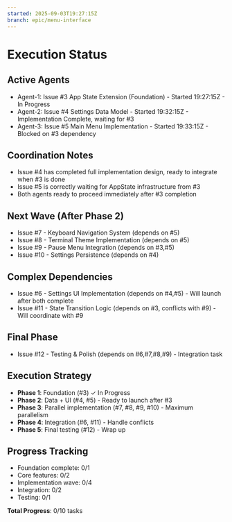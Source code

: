```yaml
---
started: 2025-09-03T19:27:15Z
branch: epic/menu-interface  
---
```


# Execution Status

## Active Agents
- Agent-1: Issue #3 App State Extension (Foundation) - Started 19:27:15Z - In Progress
- Agent-2: Issue #4 Settings Data Model - Started 19:32:15Z - Implementation Complete, waiting for #3
- Agent-3: Issue #5 Main Menu Implementation - Started 19:33:15Z - Blocked on #3 dependency

## Coordination Notes
- Issue #4 has completed full implementation design, ready to integrate when #3 is done
- Issue #5 is correctly waiting for AppState infrastructure from #3
- Both agents ready to proceed immediately after #3 completion

## Next Wave (After Phase 2)
- Issue #7 - Keyboard Navigation System (depends on #5)
- Issue #8 - Terminal Theme Implementation (depends on #5)  
- Issue #9 - Pause Menu Integration (depends on #3,#5)
- Issue #10 - Settings Persistence (depends on #4)

## Complex Dependencies
- Issue #6 - Settings UI Implementation (depends on #4,#5) - Will launch after both complete
- Issue #11 - State Transition Logic (depends on #3, conflicts with #9) - Will coordinate with #9

## Final Phase
- Issue #12 - Testing & Polish (depends on #6,#7,#8,#9) - Integration task

## Execution Strategy
- **Phase 1**: Foundation (#3) ✓ In Progress
- **Phase 2**: Data + UI (#4, #5) - Ready to launch after #3
- **Phase 3**: Parallel implementation (#7, #8, #9, #10) - Maximum parallelism
- **Phase 4**: Integration (#6, #11) - Handle conflicts
- **Phase 5**: Final testing (#12) - Wrap up

## Progress Tracking
- Foundation complete: 0/1
- Core features: 0/2  
- Implementation wave: 0/4
- Integration: 0/2
- Testing: 0/1

**Total Progress**: 0/10 tasks